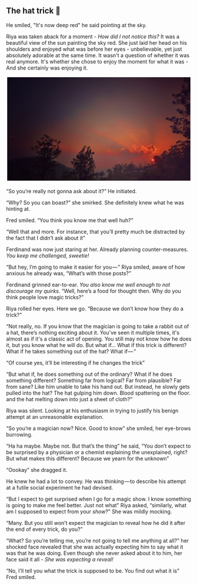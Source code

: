 ## The hat trick 🎩

He smiled, "It's now deep red" he said pointing at the sky. 

Riya was taken aback for a moment - *How did I not notice this?* It was a beautiful view of the sun painting the sky red. She just laid her head on his shoulders and enjoyed what was before her eyes - unbelievable, yet just absolutely adorable at the same time. It wasn't a question of whether it was real anymore. It's whether she chose to enjoy the moment for what it was - And she certainly was enjoying it. 

![sun-set](sun_set.jpg)

“So you’re really not gonna ask about it?” He initiated. 

“Why? So you can boast?” she smirked. She definitely knew what he was hinting at. 

Fred smiled. “You think you know me that well huh?”

“Well that and more. For instance, that you’ll pretty much be distracted by the fact that I didn’t ask about it”

Ferdinand was now just staring at her. Already planning counter-measures. *You keep me challenged, sweetie!*

“But hey, I’m going to make it easier for you — ” Riya smiled, aware of how anxious he already was, 
“What’s with those posts?”

Ferdinand grinned ear-to-ear. *You also know me well enough to not discourage my quirks*. “Well, here’s a food for thought then. Why do you think people love magic tricks?”

Riya rolled her eyes. Here we go. “Because we don’t know how they do a trick?” 

“Not really, no. If you know that the magician is going to take a rabbit out of a hat, there’s nothing exciting about it. You've seen it multiple times, it's almost as if it's a classic act of opening. You still may not know how he does it, but you know what he will do. But what if… What if this trick is different? What if he takes something out of the hat? What if — ”

“Of course yes, it’ll be interesting if he changes the trick”

“But what if, he does something out of the ordinary? What if he does something different? Something far from logical? Far from plausible? Far from sane? Like him unable to take his hand out. But instead, he slowly gets pulled into the hat? The hat gulping him down. Blood spattering on the floor. and the hat melting down into just a sheet of cloth?”

Riya was silent. Looking at his enthusiasm in trying to justify his benign attempt at an unreasonable explanation. 

“So you’re a magician now? Nice. Good to know” she smiled, her eye-brows burrowing. 

“Ha ha maybe. Maybe not. But that’s the thing” he said, “You don’t expect to be surprised by a physician or a chemist explaining the unexplained, right? But what makes this different? Because we yearn for the unknown”

“Oookay” she dragged it. 

He knew he had a lot to convey. He was thinking — to describe his attempt at a futile social experiment he had devised. 

“But I expect to get surprised when I go for a magic show. I know something is going to make me feel better. Just not what” Riya asked, “similarly, what am I supposed to expect from your *show*?” She was mildly mocking. 

“Many. But you still won’t expect the magician to reveal how he did it after the end of every trick, do you?”

“What? So you’re telling me, you’re not going to tell me anything at all?” her shocked face revealed that she was actually expecting him to say what it was that he was doing. Even though she never asked about it to him, her face said it all - *She was expecting a reveal!*

“No, I’ll tell you what the trick is supposed to be. You find out what it is” Fred smiled. 